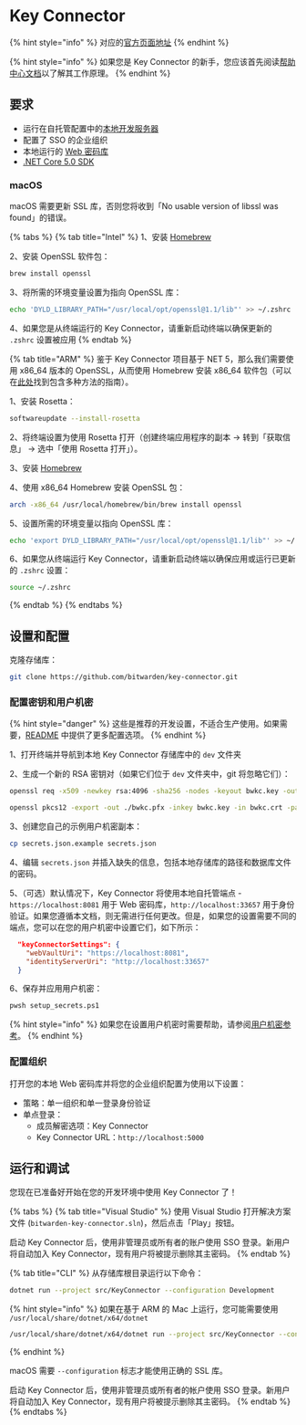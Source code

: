 # Key Connector

{% hint style="info" %}
对应的[官方页面地址](https://contributing.bitwarden.com/getting-started/business/key-connector)
{% endhint %}

{% hint style="info" %}
如果您是 Key Connector 的新手，您应该首先阅读[帮助中心文档](https://help.ppgg.in/login-with-sso/about-key-connector)以了解其工作原理。
{% endhint %}

## 要求 <a href="#requirements" id="requirements"></a>

* 运行在自托管配置中的[本地开发服务器](../server/guide.md)
* 配置了 SSO 的企业组织
* 本地运行的 [Web 密码库](../clients/web-vault/)
* [.NET Core 5.0 SDK](https://www.microsoft.com/net/download/core)

### macOS <a href="#macos" id="macos"></a>

macOS 需要更新 SSL 库，否则您将收到「No usable version of libssl was found」的错误。

{% tabs %}
{% tab title="Intel" %}
1、安装 [Homebrew](https://brew.sh/)

2、安装 OpenSSL 软件包：

```bash
brew install openssl
```

3、将所需的环境变量设置为指向 OpenSSL 库：

```bash
echo 'DYLD_LIBRARY_PATH="/usr/local/opt/openssl@1.1/lib"' >> ~/.zshrc
```

4、如果您是从终端运行的 Key Connector，请重新启动终端以确保更新的 `.zshrc` 设置被应用
{% endtab %}

{% tab title="ARM" %}
鉴于 Key Connector 项目基于 NET 5，那么我们需要使用 x86\_64 版本的 OpenSSL，从而使用 Homebrew 安装 x86\_64 软件包（可以在[此处](https://www.wisdomgeek.com/development/installing-intel-based-packages-using-homebrew-on-the-m1-mac/)找到包含多种方法的指南）。

1、安装 Rosetta：

```bash
softwareupdate --install-rosetta
```

2、将终端设置为使用 Rosetta 打开（创建终端应用程序的副本 -> 转到「获取信息」 -> 选中「使用 Rosetta 打开」）。

3、安装 [Homebrew](https://brew.sh/)

4、使用 x86\_64 Homebrew 安装 OpenSSL 包：

```bash
arch -x86_64 /usr/local/homebrew/bin/brew install openssl
```

5、设置所需的环境变量以指向 OpenSSL 库：

```bash
echo 'export DYLD_LIBRARY_PATH="/usr/local/opt/openssl@1.1/lib"' >> ~/.zshrc
```

6、如果您从终端运行 Key Connector，请重新启动终端以确保应用或运行已更新的 `.zshrc` 设置：

```bash
source ~/.zshrc
```
{% endtab %}
{% endtabs %}

## 设置和配置 <a href="#setup-and-configuration" id="setup-and-configuration"></a>

克隆存储库：

```bash
git clone https://github.com/bitwarden/key-connector.git
```

### 配置密钥和用户机密 <a href="#configure-keys-and-user-secrets" id="configure-keys-and-user-secrets"></a>

{% hint style="danger" %}
这些是推荐的开发设置，不适合生产使用。如果需要，[README](https://github.com/bitwarden/key-connector/blob/master/README.md) 中提供了更多配置选项。
{% endhint %}

1、打开终端并导航到本地 Key Connector 存储库中的 `dev` 文件夹

2、生成一个新的 RSA 密钥对（如果它们位于 `dev` 文件夹中，git 将忽略它们）：

```bash
openssl req -x509 -newkey rsa:4096 -sha256 -nodes -keyout bwkc.key -out bwkc.crt -subj "/CN=Bitwarden Key Connector" -days 36500

openssl pkcs12 -export -out ./bwkc.pfx -inkey bwkc.key -in bwkc.crt -passout pass:{Password}}
```

3、创建您自己的示例用户机密副本：

```bash
cp secrets.json.example secrets.json
```

4、编辑 `secrets.json` 并插入缺失的信息，包括本地存储库的路径和数据库文件的密码。

5、（可选）默认情况下，Key Connector 将使用本地自托管端点 - `https://localhost:8081` 用于 Web 密码库，`http://localhost:33657` 用于身份验证。如果您遵循本文档，则无需进行任何更改。但是，如果您的设置需要不同的端点，您可以在您的用户机密中设置它们，如下所示：

```json
  "keyConnectorSettings": {
    "webVaultUri": "https://localhost:8081",
    "identityServerUri": "http://localhost:33657"
  }
```

6、保存并应用用户机密：

```bash
pwsh setup_secrets.ps1
```

{% hint style="info" %}
如果您在设置用户机密时需要帮助，请参阅[用户机密参考](../../contributing/user-secrets.md)。
{% endhint %}

### 配置组织 <a href="#configure-organization" id="configure-organization"></a>

打开您的本地 Web 密码库并将您的企业组织配置为使用以下设置：

* 策略：单一组织和单一登录身份验证
* 单点登录：
  * 成员解密选项：Key Connector
  * Key Connector URL：`http://localhost:5000`

## 运行和调试 <a href="#running-and-debugging" id="running-and-debugging"></a>

您现在已准备好开始在您的开发环境中使用 Key Connector 了！

{% tabs %}
{% tab title="Visual Studio" %}
使用 Visual Studio 打开解决方案文件 (`bitwarden-key-connector.sln`)，然后点击「Play」按钮。

启动 Key Connector 后，使用非管理员或所有者的账户使用 SSO 登录。新用户将自动加入 Key Connector，现有用户将被提示删除其主密码。
{% endtab %}

{% tab title="CLI" %}
从存储库根目录运行以下命令：

```bash
dotnet run --project src/KeyConnector --configuration Development
```

{% hint style="info" %}
如果在基于 ARM 的 Mac 上运行，您可能需要使用 `/usr/local/share/dotnet/x64/dotnet`

```bash
/usr/local/share/dotnet/x64/dotnet run --project src/KeyConnector --configuration Development
```
{% endhint %}

macOS 需要 `--configuration` 标志才能使用正确的 SSL 库。

启动 Key Connector 后，使用非管理员或所有者的帐户使用 SSO 登录。新用户将自动加入 Key Connector，现有用户将被提示删除其主密码。
{% endtab %}
{% endtabs %}
